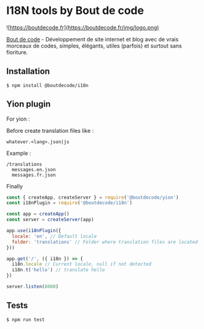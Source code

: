 # I18N tools by Bout de code

![https://boutdecode.fr](https://boutdecode.fr/img/logo.png)

[Bout de code](https://boutdecode.fr) - Développement de site internet et blog avec de vrais morceaux de codes, simples, élégants, utiles (parfois) et surtout sans fioriture.

## Installation

```shell
$ npm install @boutdecode/i18n
```

## Yion plugin

For yion : 

Before create translation files like :

`whatever.<lang>.json|js`

Example :

```
/translations
  messages.en.json
  messages.fr.json
```

Finally

```javascript
const { createApp, createServer } = require('@boutdecode/yion')
const i18nPlugin = require('@boutdecode/i18n')

const app = createApp()
const server = createServer(app)

app.use(i18nPlugin({
  locale: 'en', // Default locale
  folder: 'translations' // Folder where translation files are located
}))

app.get('/', ({ i18n }) => {
  i18n.locale // Current locale, null if not detected
  i18n.t('hello') // translate hello
})

server.listen(8080)
```

## Tests

```shell
$ npm run test
```
